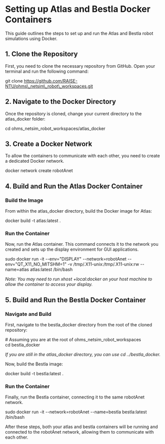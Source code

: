 # **Setting up Atlas and Bestla Docker Containers**

This guide outlines the steps to set up and run the Atlas and Bestla robot simulations using Docker.

## **1\. Clone the Repository**

First, you need to clone the necessary repository from GitHub. Open your terminal and run the following command:

git clone https://github.com/RAISE-NTU/ohms\_netsim\_robot\_workspaces.git

## **2\. Navigate to the Docker Directory**

Once the repository is cloned, change your current directory to the atlas\_docker folder:

cd ohms\_netsim\_robot\_workspaces/atlas\_docker

## **3\. Create a Docker Network**

To allow the containers to communicate with each other, you need to create a dedicated Docker network.

docker network create robotAnet

## **4\. Build and Run the Atlas Docker Container**

### **Build the Image**

From within the atlas\_docker directory, build the Docker image for Atlas:

docker build \-t atlas:latest .

### **Run the Container**

Now, run the Atlas container. This command connects it to the network you created and sets up the display environment for GUI applications.

sudo docker run \-it \--env="DISPLAY" \--network=robotAnet \--env="QT\_X11\_NO\_MITSHM=1" \-v /tmp/.X11-unix:/tmp/.X11-unix:rw \--name=atlas atlas:latest /bin/bash

*Note: You may need to run xhost \+local:docker on your host machine to allow the container to access your display.*

## **5\. Build and Run the Bestla Docker Container**

### **Navigate and Build**

First, navigate to the bestla\_docker directory from the root of the cloned repository:

\# Assuming you are at the root of ohms\_netsim\_robot\_workspaces  
cd bestla\_docker

*If you are still in the atlas\_docker directory, you can use cd ../bestla\_docker.*

Now, build the Bestla image:

docker build \-t bestla:latest .

### **Run the Container**

Finally, run the Bestla container, connecting it to the same robotAnet network.

sudo docker run \-it \--network=robotAnet \--name=bestla bestla:latest /bin/bash

After these steps, both your atlas and bestla containers will be running and connected to the robotAnet network, allowing them to communicate with each other.